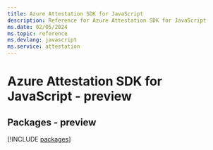 ```yaml
---
title: Azure Attestation SDK for JavaScript
description: Reference for Azure Attestation SDK for JavaScript
ms.date: 02/05/2024
ms.topic: reference
ms.devlang: javascript
ms.service: attestation
---
```

# Azure Attestation SDK for JavaScript - preview
## Packages - preview
[!INCLUDE [packages](attestation-index.md)]